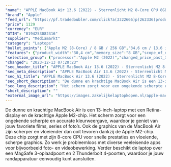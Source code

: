 ```yaml
---
"name": "APPLE MacBook Air 13.6 (2022) - Sterrenlicht M2 8-Core GPU 8GB 256GB"
"brand": "Apple"
"feed_url": "https://pf.tradedoubler.com/click?a(3322666)p(262336)product(50617-1729683)ttid(3)url(https%3A%2F%2Fwww.mediamarkt.nl%2Fnl%2Fproduct%2F_apple-macbook-air-13-6-2022-sterrenlicht-m2-8-core-gpu-8gb-256gb-1729683.html%3Futm_source%3Dtradedoubler%26utm_medium%3Daff-comparison%26utm_term%3D1729683)"
"price": 1129
"currency": "EUR"
"GTIN": "0194253082316"
"supplier": "Mediamarkt"
"category": "Laptops"
"bullet_points": ["Apple M2 (8-Core) / 8 GB / 256 GB","34,6 cm / 13,6 inch","34,6 cm / 13,6 inch","SSD , 256 GB","1x MagSafe 3-oplaadpoort, 2x Thunderbolt 4-aansluitingen, 1x hoofdtelefoon-/microfooncombo (3.5mm)","Lithium polymer","30.4 cm x 1.13 cm x 21.5 cm /"]
"features": {"product_width":"30,4 cm","memory_size":"8 GB","scope_of_delivery":"1x Apple MacBook Air, 1x USB-C-lichtnetadapter (30W), 1x USB-C-naar-MagSafe 3-kabel (2m)","additional_update_information":"Voor zover op de afbeeldingen apps worden getoond, geldt dat MediaMarkt niet kan garanderen dat de apps tijdens de volledige levensduur van het product goed zullen blijven functioneren. Dit hangt af van het beleid van de fabrikant.","configuration":"Apple M2 (8-Core) / 8 GB / 256 GB","bluetooth":"Ja","processor":"Apple M2","resolution":"2560 x 1664","card_reader":"Nee","depth":"21,5 cm","panel_type":"IPS (In-Plane Switching)","touchscreen":"Nee","number_of_processor_cores":"8","connections":"1x MagSafe 3-oplaadpoort, 2x Thunderbolt 4-aansluitingen, 1x hoofdtelefoon-/microfooncombo (3.5mm)","ram_configuration":"1x 8 GB","processor_model":"M-Series","integrated_mike":"Ja","speakers":"Ja","convertibility":"Vast scherm","manufacturer_part_number":"MLY13N/A","screen_diagonal_inches":"13,6 inch","screen_diagonal_cm":"34,6 cm","model_year":"2022","shipping_costs":"0.00","update_policy":"Geen","product_manufacturer":"APPLE","wlan_standards":"WiFi 6 (802.11AX)","delivery_time":"1","bluetooth_version":"5.0","product_depth":"21,5 cm","battery_life":"18 uur","total_storage_space_in_gb":"256 GB","battery_type":"Lithium polymer","product_type":"Laptop","brightness":"500 cd/m²","weight":"1,2 kg","type_of_1_hard_disk":"SSD","capacity_of_1_hard_disk":"256 GB","hard_disk_1":"SSD , 256 GB","front_camera":"Ja","processor_brand":"Apple","product_height":"1,13 cm","integrated_webcam":"Ja","wlan":"Ja","dimensions_weight":"30.4 cm x 1.13 cm x 21.5 cm /","height":"1,13 cm","ram_type":"DDR4","previous_price":"","warranty_note":"Geen aanvullende garantie-informatie","short_description":"13.6 inch • Apple M2 • 8 GB • 256 GB SSD • Apple M2 (8-Core)","color":"Goud","screen_diagonal_cm_inch":"34,6 cm / 13,6 inch","product_introduction_date":"2022-07-15","special_features":"Nee","manufacturer_supported_software_updates":"Ja","total_storage_space":"256 GB","operating_system":"MacOS"}
"selection_group": {"processor":"Apple M2 (2022)","changed_price_past_3_days":false,"product_family":"MacBook Air"}
"changed": "2023-12-13 07:20:23"
"seo_header_title": "APPLE MacBook Air 13.6 (2022) - Sterrenlicht M2 8-Core GPU 8GB 256GB"
"seo_meta_description": "APPLE MacBook Air 13.6 (2022) - Sterrenlicht M2 8-Core GPU 8GB 256GB"
"seo_h1_title": "APPLE MacBook Air 13.6 (2022) - Sterrenlicht M2 8-Core GPU 8GB 256GB"
"seo_short_description": "De dunne en krachtige MacBook Air is een 13-inch-laptop met een Retina-display en de krachtige Apple M2-chip."
"seo_long_description": "Het scherm zorgt voor een ongekende scherpte en accurate kleurweergave, waardoor je geniet van jouw favoriete films, series of foto’s. Ook de graphics van de MacBook Air zijn scherper en vloeiender dan ooit tevoren dankzij de Apple M2-chip. Deze chip zorgt met zijn 8-core CPU voor snelle prestaties en vloeiende, scherpe graphics. Zo werk je probleemloos met diverse veeleisende apps voor bijvoorbeeld foto- en videobewerking. Verder beschikt de laptop over een MagSafe 3-oplaadpoort en 2 Thunderbolt 4-poorten, waardoor je jouw randapparatuur eenvoudig kunt aansluiten."
"short_description": ""
"external_image_url": "https://images.zakelijkelaptopkopen.nl/apple-macbook-air-13-6-2022-sterrenlicht-m2-8-core-gpu-8gb-256gb-1729683.webp"
---
```


De dunne en krachtige MacBook Air is een 13-inch-laptop met een Retina-display en de krachtige Apple M2-chip. Het scherm zorgt voor een ongekende scherpte en accurate kleurweergave, waardoor je geniet van jouw favoriete films, series of foto’s. Ook de graphics van de MacBook Air zijn scherper en vloeiender dan ooit tevoren dankzij de Apple M2-chip. Deze chip zorgt met zijn 8-core CPU voor snelle prestaties en vloeiende, scherpe graphics. Zo werk je probleemloos met diverse veeleisende apps voor bijvoorbeeld foto- en videobewerking. Verder beschikt de laptop over een MagSafe 3-oplaadpoort en 2 Thunderbolt 4-poorten, waardoor je jouw randapparatuur eenvoudig kunt aansluiten.